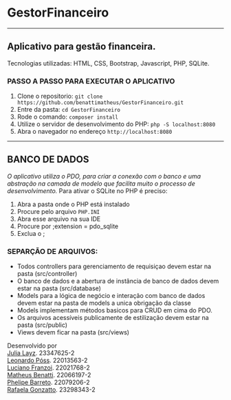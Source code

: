 # GestorFinanceiro
------------------------------
Aplicativo para gestão financeira. 
------------------------------
Tecnologias utilizadas: HTML, CSS, Bootstrap, Javascript, PHP, SQLite.

### PASSO A PASSO PARA EXECUTAR O APLICATIVO

1. Clone o repositorio: `git clone https://github.com/benattimatheus/GestorFinanceiro.git`
2. Entre da pasta: `cd GestorFinanceiro` 
3. Rode o comando: `composer install` 
4. Utilize o servidor de desenvolvimento do PHP: `php -S localhost:8080`
5. Abra o navegador no endereço `http://localhost:8080`

---

## BANCO DE DADOS

*O aplicativo utiliza o PDO, para criar a conexão com o banco e uma abstração na camada de modelo que facilita muito o processo de desenvolvimento.*
Para ativar o SQLite no PHP é preciso:
1. Abra a pasta onde o PHP está instalado
2. Procure pelo arquivo `PHP.INI`
3. Abra esse arquivo na sua IDE
4. Procure por ;extension = pdo_sqlite
5. Exclua o ;

### SEPARÇÃO DE ARQUIVOS:
- Todos controllers para gerenciamento de requisiçao devem estar na pasta (src/controller)
- O banco de dados e a abertura de instância de banco de dados devem estar na pasta (src/database)
- Models para a lógica de negócio e interação com banco de dados devem estar na pasta de models a unica obrigação da classe
- Models implementam métodos basicos para CRUD em cima do PDO.
- Os arquivos acessíveis publicamente de estilização devem estar na pasta (src/public)
- Views devem ficar na pasta (src/views)

Desenvolvido por <br>
[Julia Layz](https://github.com/JuliaLayz "Julia Layz"). 23347625-2<br>
[Leonardo Póss](https://github.com/LeonardoPoss "Leonardo Póss"). 22013563-2<br>
[Luciano Franzoi](https://github.com/Luciano-Franzoi-Filho "Luciano Franzoi"). 22021768-2<br>
[Matheus Benatti](https://github.com/benattimatheus "Matheus Benatti"). 22066197-2<br>
[Phelipe Barreto](https://github.com/phebarreto0512 "Phelipe Barreto"). 22079206-2<br>
[Rafaela Gonzatto](https://github.com/rafaelagonzatto "Rafaela Gonzatto"). 23298343-2<br>
